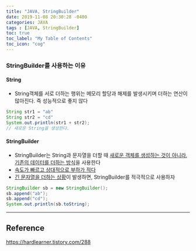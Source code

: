 ```yaml
---
title: "JAVA, StringBuilder"
date: 2019-11-08 20:30:28 -0400
categories: JAVA
tags : [JAVA, StringBuilder]
toc: true
toc_label: "My Table of Contents"
toc_icon: "cog"
---
```

### StringBuilder를 사용하는 이유
#### String
- String객체를 서로 더하는 행위는 메모리 할당과 해제를 발생시키며 더하는 연산이 많아진다. 즉 성능적으로 좋지 않다
```java
String str1 = "ab"
String str2 = "cd"
System.out.println(str1 + str2);
// 새로운 String을 생성한다.
```
#### StringBuilder
- StringBuilder는 String과 문자열을 더할 때 <u>새로운 객체를 생성하는 것이 아니라, 기존의 데이터를 더하는 방식</u>을 사용한다
- <u>속도가 빠르고 상대적으로 부하가 적다</u>
- <u>긴 문자열을 더하는 상황</u>이 발생하면, StringBuilder를 적극적으로 사용하자

```java
StringBuilder sb = new StringBuilder();
sb.append("ab");
sb.append("cd");
System.out.println(sb.toString);
```


---
## Reference
<https://hardlearner.tistory.com/288>
